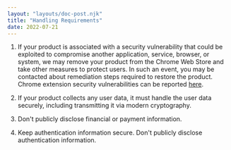 ```yaml
---
layout: "layouts/doc-post.njk"
title: "Handling Requirements"
date: 2022-07-21
---
```


1. If your product is associated with a security vulnerability that could be exploited to compromise another application, service, browser, or system, we may remove your product from the Chrome Web Store and take other measures to protect users. In such an event, you may be contacted about remediation steps required to restore the product. Chrome extension security vulnerabilities can be reported [here][report].

1. If your product collects any user data, it must handle the user data securely, including transmitting it via modern cryptography.

1. Don't publicly disclose financial or payment information.

1. Keep authentication information secure. Don't publicly disclose authentication information.

[report]: https://www.google.com/about/appsecurity/ddprp/
